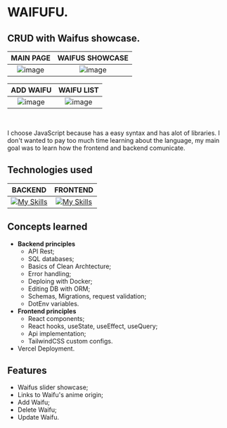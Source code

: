 # WAIFUFU.
## CRUD with Waifus showcase.

| MAIN PAGE | WAIFUS SHOWCASE |
| :---: | :---: |
| ![image](https://github.com/RockyPHER/waifufu-fullstack/assets/132969260/381d6f6c-66f3-4b4d-8bc4-652083a14b6c) | ![image](https://github.com/RockyPHER/waifufu-fullstack/assets/132969260/ef6bd167-82d1-4b46-825c-96de7c363f39) | 

| ADD WAIFU | WAIFU LIST | 
| :---: | :---: |
| ![image](https://github.com/RockyPHER/waifufu-fullstack/assets/132969260/416f61c9-330b-4e7e-895e-2df1fa5dd297) | ![image](https://github.com/RockyPHER/waifufu-fullstack/assets/132969260/cbff8958-43b1-4284-83f8-e15eed5e42d4) |

</br>

I choose JavaScript because has a easy syntax and has alot of libraries. 
I don't wanted to pay too much time learning about the language, my main goal was to learn how the frontend and backend comunicate.

## Technologies used

|                                           **BACKEND**                                            |                                         **FRONTEND**                                          |
| :----------------------------------------------------------------------------------------------: | :-------------------------------------------------------------------------------------------: |
| [![My Skills](https://skillicons.dev/icons?i=ts,express,prisma,mariadb)](https://skillicons.dev) | [![My Skills](https://skillicons.dev/icons?i=ts,react,vite,tailwind)](https://skillicons.dev) |

## Concepts learned
- **Backend principles**
  - API Rest;
  - SQL databases;
  - Basics of Clean Archtecture;
  - Error handling;
  - Deploing with Docker;
  - Editing DB with ORM;
  - Schemas, Migrations, request validation;
  - DotEnv variables.
- **Frontend principles**
  - React components;
  - React hooks, useState, useEffect, useQuery;
  - Api implementation;
  - TailwindCSS custom configs.
- Vercel Deployment. 

## Features
- Waifus slider showcase;
- Links to Waifu's anime origin;
- Add Waifu;
- Delete Waifu;
- Update Waifu.

